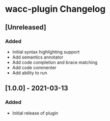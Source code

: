 <!-- Keep a Changelog guide -> https://keepachangelog.com -->

# wacc-plugin Changelog

## [Unreleased]
### Added
- Initial syntax highlighting support
- Add semantics annotator
- Add code completion and brace matching
- Add code commenter
- Add ability to run 

## [1.0.0] - 2021-03-13
### Added
- Initial release of plugin
